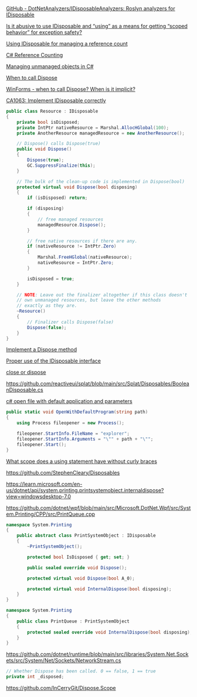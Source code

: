 [GitHub - DotNetAnalyzers/IDisposableAnalyzers: Roslyn analyzers for IDisposable](https://github.com/DotNetAnalyzers/IDisposableAnalyzers)

[Is it abusive to use IDisposable and “using” as a means for getting “scoped behavior” for exception safety?](https://stackoverflow.com/questions/2101524/is-it-abusive-to-use-idisposable-and-using-as-a-means-for-getting-scoped-beha)

[Using IDisposable for managing a reference count](https://stackoverflow.com/questions/25827668/using-idisposable-for-managing-a-reference-count)

[C# Reference Counting](https://stackoverflow.com/questions/35005219/c-sharp-reference-counting)

[Managing unmanaged objects in C#](https://medium.com/ingeniouslysimple/managing-unmanaged-objects-in-c-6c69968c60eb)

[When to call Dispose](https://blogs.msdn.microsoft.com/kimhamil/2008/11/06/when-to-call-dispose/)

[WinForms - when to call Dispose? When is it implicit?](https://stackoverflow.com/questions/22846663/winforms-when-to-call-dispose-when-is-it-implicit)

[CA1063: Implement IDisposable correctly](https://docs.microsoft.com/en-us/dotnet/fundamentals/code-analysis/quality-rules/ca1063)

```csharp
public class Resource : IDisposable
{
    private bool isDisposed;
    private IntPtr nativeResource = Marshal.AllocHGlobal(100);
    private AnotherResource managedResource = new AnotherResource();

    // Dispose() calls Dispose(true)
    public void Dispose()
    {
        Dispose(true);
        GC.SuppressFinalize(this);
    }

    // The bulk of the clean-up code is implemented in Dispose(bool)
    protected virtual void Dispose(bool disposing)
    {
        if (isDisposed) return;

        if (disposing)
        {
            // free managed resources
            managedResource.Dispose();
        }

        // free native resources if there are any.
        if (nativeResource != IntPtr.Zero)
        {
            Marshal.FreeHGlobal(nativeResource);
            nativeResource = IntPtr.Zero;
        }

        isDisposed = true;
    }

    // NOTE: Leave out the finalizer altogether if this class doesn't
    // own unmanaged resources, but leave the other methods
    // exactly as they are.
    ~Resource()
    {
        // Finalizer calls Dispose(false)
        Dispose(false);
    }
}
```

[Implement a Dispose method](https://docs.microsoft.com/en-us/dotnet/standard/garbage-collection/implementing-dispose)

[Proper use of the IDisposable interface](https://stackoverflow.com/questions/538060/proper-use-of-the-idisposable-interface)

[close or dispose](https://stackoverflow.com/questions/4153595/close-or-dispose)

https://github.com/reactiveui/splat/blob/main/src/Splat/Disposables/BooleanDisposable.cs

[c# open file with default application and parameters](https://stackoverflow.com/questions/11365984/c-sharp-open-file-with-default-application-and-parameters)

```csharp
public static void OpenWithDefaultProgram(string path)
{
    using Process fileopener = new Process();

    fileopener.StartInfo.FileName = "explorer";
    fileopener.StartInfo.Arguments = "\"" + path + "\"";
    fileopener.Start();
}
```

[What scope does a using statement have without curly braces](https://stackoverflow.com/questions/24819576/what-scope-does-a-using-statement-have-without-curly-braces)

https://github.com/StephenCleary/Disposables

https://learn.microsoft.com/en-us/dotnet/api/system.printing.printsystemobject.internaldispose?view=windowsdesktop-7.0

https://github.com/dotnet/wpf/blob/main/src/Microsoft.DotNet.Wpf/src/System.Printing/CPP/src/PrintQueue.cpp

```csharp
namespace System.Printing
{
    public abstract class PrintSystemObject : IDisposable
    {
        ~PrintSystemObject();

        protected bool IsDisposed { get; set; }

        public sealed override void Dispose();

        protected virtual void Dispose(bool A_0);

        protected virtual void InternalDispose(bool disposing);
    }
}

namespace System.Printing
{
    public class PrintQueue : PrintSystemObject
    {
        protected sealed override void InternalDispose(bool disposing);
    }
}
```

https://github.com/dotnet/runtime/blob/main/src/libraries/System.Net.Sockets/src/System/Net/Sockets/NetworkStream.cs

```csharp
// Whether Dispose has been called. 0 == false, 1 == true
private int _disposed;
```

https://github.com/InCerryGit/Dispose.Scope
